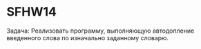 # SFHW14

Задача: Реализовать программу, выполняющую автодопление введенного слова по изначально заданному словарю.
